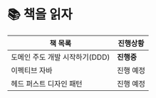 # 📚 책을 읽자

| 책 목록                                    | 진행상황    
| ------------------------------------------ | ----------- |
| 도메인 주도 개발 시작하기(DDD)                            | **진행중** |
| 이펙티브 자바                          | 진행 예정 |
| 헤드 퍼스트 디자인 패턴                            | 진행 예정 |


<!-- | 클린코드                                     | [바로가기](https://github.com/star-books-coffee/clean-code) | ✅ | -->